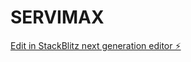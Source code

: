 # SERVIMAX

[Edit in StackBlitz next generation editor ⚡️](https://stackblitz.com/~/github.com/AlexanderMatos01Dev/SERVIMAX)